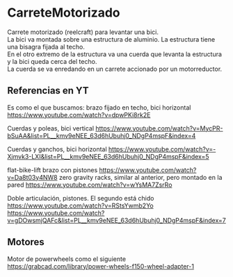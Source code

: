 # CarreteMotorizado
Carrete motorizado (reelcraft) para levantar una bici.  
La bici va montada sobre una estructura de aluminio. La estructura tiene una bisagra fijada al techo.  
En el otro extremo de la estructura va una cuerda que levanta la estructura y la bici queda cerca del techo.  
La cuerda se va enredando en un carrete accionado por un motorreductor.  


## Referencias en YT

Es como el que buscamos: brazo fijado en techo, bici horizontal  
https://www.youtube.com/watch?v=dpwPKi8rk2E

Cuerdas y poleas, bici vertical
https://www.youtube.com/watch?v=MycPR-bSuAA&list=PL__kmv9eNEE_63d6hUbuhj0_NDgP4mspF&index=4

Cuerdas y ganchos, bici horizontal
https://www.youtube.com/watch?v=-Xjmvk3-LXI&list=PL__kmv9eNEE_63d6hUbuhj0_NDgP4mspF&index=5

flat-bike-lift brazo con pistones
https://www.youtube.com/watch?v=Da8t03y4NW8
zero gravity racks, similar al anterior, pero montado en la pared
https://www.youtube.com/watch?v=wYsMA7ZsrRo

Doble articulación, pistones. El segundo está chido
https://www.youtube.com/watch?v=RStsYwmb2Yo
https://www.youtube.com/watch?v=gDOwsmjQAFc&list=PL__kmv9eNEE_63d6hUbuhj0_NDgP4mspF&index=7


## Motores

Motor de powerwheels como el siguiente
https://grabcad.com/library/power-wheels-f150-wheel-adapter-1
